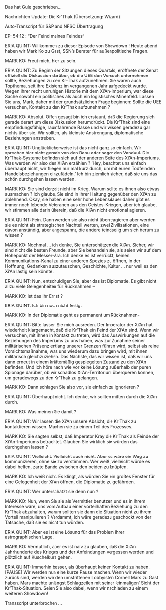 Das hat Gule geschrieben...

Nachrichten Update: Die Kr’Thak
(Übersetzung: Wizard)

Auto-Transcript für S&P and NFSC Übertragung

EP: 54:12 : “Der Feind meines Feindes“


ERIA QUINT: Willkommen zu dieser Episode von Showdown !  Heute abend haben wir Mark Ko zu Gast, SSN’s Berater für außenpolitische Fragen.

MARK KO: Freut mich, hier zu sein.

ERIA QUINT: Zu Beginn der Sitzungen dieses Quartals, eröffnete der Senat offiziell die Diskussion darüber, ob die UEE den Versuch unternehmen sollte, Beziehungen zu den Kr-Thak aufzunehmen. Sie waren auch Topthema, seit ihre Existenz im vergangenen Jahr aufgedeckt wurde. Wegen ihrer recht unruhigen Historie mit dem Xi’An-Imperium, war diese Sache sowohl ein politisches als auch ein logistisches Minenfeld. Lassen Sie uns, Mark, daher mit der grundsätzlichen Frage beginnen: Sollte die UEE versuchen, Kontakt zu den Kr’Thak aufzunehmen ?

MARK KO: Absolut. Offen gesagt bin ich erstaunt, daß die Regierung sich gerade derart um diese Diskussion herumdrückt. Die Kr’Thak sind eine empfindungsfähige, raumfahrende Rasse und wir wissen geradezu gar nichts über sie. Wir sollten, als kleinste Anstrengung, diplomatische Beziehungen anstreben.

ERIA QUINT: Unglücklicherweise ist das nicht ganz so einfach. Wir sprechen hier nicht gerade von den Banu oder sogar den Vanduul. Die Kr’Thak-Systeme befinden sich auf der anderen Seite des Xi’An-Imperiums. Was werden wir also den Xi’An erzählen ?  ‘Hey, beachtet uns einfach überhaupt nicht, wir fliegen nur mal kurz durch, um mit euren Todfeinden Handelsbeziehungen einzufädeln.‘
Ich bin ziemlich sicher, daß sie uns das schön durchgehen lassen werden.

MARK KO: Sie sind derzeit nicht im Krieg. Warum sollte es ihnen also etwas ausmachen ? Ich glaube, Sie sind in Ihrer Haltung gegenüber den Xi’An zu ablehnend. Okay, sie haben eine sehr hohe Lebensdauer daher gibt es immer noch lebende Veteranen aus den Geistes-Kriegen, aber ich glaube, wir stimmen alle darin überein, daß die Xi’An nicht emotional agieren.

ERIA QUINT: Fein. Dann werden sie also nicht überreagieren aber werden sie es nicht als strategischen Nachteil werten, zwei Zivilisationen, eine davon anständig, aber angespannt, die andere feindselig um sich herum zu wissen ?

MARK KO: Nochmal … ich denke, Sie unterschätzen die Xi’An. Sicher, wir sind nicht die besten Freunde, aber Sie behandeln sie, als seien wir auf dem Höhepunkt der Messer-Ära. Ich denke es ist verrückt, keinen Kommunikations-Kanal zu einer anderen Spezies zu öffnen, in der Hoffnung, Gedanken auszutauschen, Geschichte, Kultur … nur weil es den Xi’An lästig sein könnte.

ERIA QUINT: Nun, entschuldigen Sie, aber das ist Diplomatie. Es gibt nicht allzu viele Gelegenheiten für Rücknahmen –

MARK KO: Ist das Ihr Ernst ?

ERIA QUINT: Ich bin noch nicht fertig.

MARK KO: In der Diplomatie geht es permanent um Rücknahmen-

ERIA QUINT: Bitte lassen Sie mich ausreden. Der Imperator der Xi’An hat wiederholt klargemacht, daß die Kr’Thak ein Feind der Xi’An sind. Wenn wir versuchen, mit ihnen in Kontakt zu treten, wird das Auswirkungen auf die Beziehungen des Imperiums zu uns haben, was zur Zunahme seiner militärischen Präsenz entlang unserer Grenzen führen wird, selbst als reine Vorsichtsmaßnahme, was uns wiederum dazu bringen wird, mit ihnen militärisch gleichzuziehen. Das Nächste, das wir wissen ist, daß wir uns dann erneut in einem kräftemäßig gespiegelten Zustand zu den Xi’An befinden. Und ich höre nach wie vor keine Lösung außerhalb der puren Spionage darüber, ob wir schadlos Xi’An-Territorium überqueren können, um geradewegs zu den Kr’Thak zu gelangen.

MARK KO: Dann schlagen Sie also vor, sie einfach zu ignorieren ?

ERIA QUINT: Überhaupt nicht. Ich denke, wir sollten mitten durch die Xi’An durch.

MARK KO: Was meinen Sie damit ?

ERIA QUINT: Wir lassen die Xi’An unsere Absicht, die Kr’Thak zu kontaktieren wissen. Machen sie zu einem Teil des Prozesses.

MARK KO: Sie sagten selbst, daß Imperator Kray die Kr’Thak als Feinde der Xi’An-Imperiums betrachtet. Glauben Sie wirklich sie würden das durchgehen lassen ?

ERIA QUINT: Vielleicht. Vielleicht auch nicht. Aber es wäre ein Weg zu kommunizieren, ohne sie zu verstimmen. Wer weiß, vielleicht würde es dabei helfen, zarte Bande zwischen den beiden zu knüpfen.

MARK KO: Ich weiß nicht. Es klingt, als würden Sie ein großes Fenster für eine Gelegenheit der Xi’An öffnen, die Diplomatie zu gefährden.

ERIA QUINT: Wer unterschätzt sie denn nun ?

MARK KO: Nun, wenn Sie sie als Vermittler benutzen und es in ihrem Interesse wäre, uns vom Aufbau einer vorteilhaften Beziehung zu den Kr’Thak abzuhalten, warum sollten sie dann die Situation nicht zu ihrem Vorteil manipulieren ? Verdammt, ich wäre geradezu geschockt von der Tatsache, daß sie es nicht tun würden.

ERIA QUINT: Aber es ist eine Lösung für das Problem ihrer astrographischen Lage.

MARK KO: Vermutlich, aber es ist naiv zu glauben, daß die Xi’An Jahrhunderte des Krieges und der Anfeindungen vergessen werden und plötzlich auf Kuschelkurs gehen.

ERIA QUINT: Immerhin besser, als überhaupt keinen Kontakt zu haben. [PAUSE]  Wir werden nun eine kurze Pause machen. Wenn wir wieder zurück sind, werden wir den umstrittenen Lobbyisten Cornell Mars zu Gast haben. Mars machte unlängst Schlagzeilen mit seiner ‘einmaligen‘ Sicht der Kr’Thak-Situation.
Seien Sie also dabei, wenn wir nachladen zu einem weiteren Showdown!


Transscript unterbrochen ...
